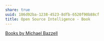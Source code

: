 ```yaml
---
share: true
uuid: 186d92ba-1238-4523-8dfb-6520f90b88cf
title: Open Source Intelligence - Book
---
```

[Books by Michael Bazzell](https://inteltechniques.com/book1.html)